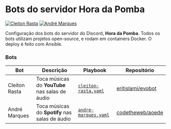 # Bots do servidor Hora da Pomba

[![Cleiton Rasta](https://github.com/jjpaulo2/bots-hora-da-pomba/actions/workflows/cleiton-rasta.yaml/badge.svg)](https://github.com/jjpaulo2/bots-hora-da-pomba/actions/workflows/cleiton-rasta.yaml) [![André Marques](https://github.com/jjpaulo2/bots-hora-da-pomba/actions/workflows/andre-marques.yaml/badge.svg)](https://github.com/jjpaulo2/bots-hora-da-pomba/actions/workflows/andre-marques.yaml)

Configuração dos bots do servidor do Discord, **Hora da Pomba**. Todos os bots utilizam projetos open-source, e rodam em containers Docker. O deploy é feito com Ansible.

### Bots

| Bot | Descrição | Playbook | Repositório |
|-|-|-|-|
| Cleiton Rasta | Toca músicas do **YouTube** nas salas de áudio | [`cleiton-rasta.yaml`](./ansible/cleiton-rasta.yaml) | [eritislami/evobot](https://github.com/eritislami/evobot) |
| André Marques | Toca músicas do **Spotify** nas salas de áudio | [`andre-marques.yaml`](./ansible/andre-marques.yaml) | [codetheweb/aoede](https://github.com/codetheweb/aoede) |
